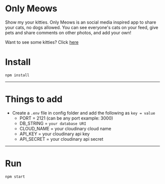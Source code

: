 # Only Meows
Show my your kitties. Only Meows is an social media inspired app to share your cats, no dogs allowed. You can see everyone's cats on your feed, give pets and share comments on other photos, and add your own!

Want to see some kitties? Click <a href="">here</a>

# Install

`npm install`

---

# Things to add

- Create a `.env` file in config folder and add the following as `key = value`
  - PORT = 2121 (can be any port example: 3000)
  - DB_STRING = `your database URI`
  - CLOUD_NAME = your cloudinary cloud name
  - API_KEY = your cloudinary api key
  - API_SECRET = your cloudinary api secret

---

# Run

`npm start`
